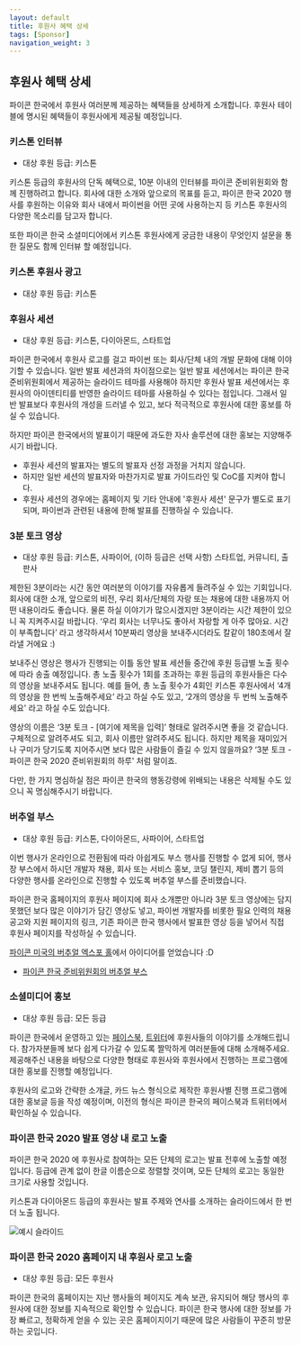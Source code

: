 ```yaml
---
layout: default
title: 후원사 혜택 상세
tags: [Sponsor]
navigation_weight: 3
---
```


## 후원사 혜택 상세

파이콘 한국에서 후원사 여러분께 제공하는 혜택들을 상세하게 소개합니다. 후원사 테이블에 명시된 혜택들이 후원사에게 제공될 예정입니다.

### 키스톤 인터뷰

* 대상 후원 등급: 키스톤

키스톤 등급의 후원사의 단독 혜택으로, 10분 이내의 인터뷰를 파이콘 준비위원회와 함께 진행하려고 합니다. 회사에 대한 소개와 앞으로의 목표를 듣고, 파이콘 한국 2020 행사를 후원하는 이유와 회사 내에서 파이썬을 어떤 곳에 사용하는지 등 키스톤 후원사의 다양한 목소리를 담고자 합니다.

또한 파이콘 한국 소셜미디어에서 키스톤 후원사에게 궁금한 내용이 무엇인지 설문을 통한 질문도 함께 인터뷰 할 예정입니다.

### 키스톤 후원사 광고

* 대상 후원 등급: 키스톤



### 후원사 세션

* 대상 후원 등급: 키스톤, 다이아몬드, 스타트업

파이콘 한국에서 후원사 로고를 걸고 파이썬 또는 회사/단체 내의 개발 문화에 대해 이야기할 수 있습니다. 일반 발표 세션과의 차이점으로는 일반 발표 세션에서는 파이콘 한국 준비위원회에서 제공하는 슬라이드 테마를 사용해야 하지만 후원사 발표 세션에서는 후원사의 아이덴티티를 반영한 슬라이드 테마를 사용하실 수 있다는 점입니다. 그래서 일반 발표보다 후원사의 개성을 드러낼 수 있고, 보다 적극적으로 후원사에 대한 홍보를 하실 수 있습니다.

하지만 파이콘 한국에서의 발표이기 때문에 과도한 자사 솔루션에 대한 홍보는 지양해주시기 바랍니다.

* 후원사 세션의 발표자는 별도의 발표자 선정 과정을 거치지 않습니다.
* 하지만 일반 세션의 발표자와 마찬가지로 발표 가이드라인 및 CoC를 지켜야 합니다.
* 후원사 세션의 경우에는 홈페이지 및 기타 안내에 '후원사 세션' 문구가 별도로 표기 되며, 파이썬과 관련된 내용에 한해 발표를 진행하실 수 있습니다.

### 3분 토크 영상

* 대상 후원 등급: 키스톤, 사파이어, (이하 등급은 선택 사항) 스타트업, 커뮤니티, 출판사

제한된 3분이라는 시간 동안 여러분의 이야기를 자유롭게 들려주실 수 있는 기회입니다. 회사에 대한 소개, 앞으로의 비전, 우리 회사/단체의 자랑 또는 채용에 대한 내용까지 어떤 내용이라도 좋습니다. 물론 하실 이야기가 많으시겠지만 3분이라는 시간 제한이 있으니 꼭 지켜주시길 바랍니다. ‘우리 회사는 너무나도 좋아서 자랑할 게 아주 많아요. 시간이 부족합니다’ 라고 생각하셔서 10분짜리 영상을 보내주시더라도 칼같이 180초에서 잘라낼 거에요 :)

보내주신 영상은 행사가 진행되는 이틀 동안 발표 세션들 중간에 후원 등급별 노출 횟수에 따라 송출 예정입니다. 총 노출 횟수가 1회를 초과하는 후원 등급의 후원사들은 다수의 영상을 보내주셔도 됩니다. 예를 들어, 총 노출 횟수가 4회인 키스톤 후원사에서 ‘4개의 영상을 한 번씩 노출해주세요’ 라고 하실 수도 있고, ‘2개의 영상을 두 번씩 노출해주세요' 라고 하실 수도 있습니다.

영상의 이름은 ‘3분 토크 - [여기에 제목을 입력]’ 형태로 알려주시면 좋을 것 같습니다. 구체적으로 알려주셔도 되고, 회사 이름만 알려주셔도 됩니다. 하지만 제목을 재미있거나 구미가 당기도록 지어주시면 보다 많은 사람들이 즐길 수 있지 않을까요? ‘3분 토크 - 파이콘 한국 2020 준비위원회의 하루' 처럼 말이죠.

다만, 한 가지 명심하실 점은 파이콘 한국의 행동강령에 위배되는 내용은 삭제될 수도 있으니 꼭 명심해주시기 바랍니다.

### 버추얼 부스

* 대상 후원 등급: 키스톤, 다이아몬드, 사파이어, 스타트업

이번 행사가 온라인으로 전환됨에 따라 아쉽게도 부스 행사를 진행할 수 없게 되어, 행사장 부스에서 하시던 개발자 채용, 회사 또는 서비스 홍보, 코딩 챌린지, 제비 뽑기 등의 다양한 행사를 온라인으로 진행할 수 있도록 버추얼 부스를 준비했습니다.

파이콘 한국 홈페이지의 후원사 페이지에 회사 소개뿐만 아니라 3분 토크 영상에는 담지 못했던 보다 많은 이야기가 담긴 영상도 넣고, 파이썬 개발자를 비롯한 필요 인력의 채용 공고와 지원 페이지의 링크, 기존 파이콘 한국 행사에서 발표한 영상 등을 넣어서 직접 후원사 페이지를 작성하실 수 있습니다.

[파이콘 미국의 버추얼 엑스포 홀](https://us.pycon.org/2020/sponsors/virtualexpohall/)에서 아이디어를 얻었습니다 :D

* [파이콘 한국 준비위원회의 버추얼 부스](https://pycon.kr/2020/)

### 소셜미디어 홍보

* 대상 후원 등급: 모든 등급

파이콘 한국에서 운영하고 있는 [페이스북](https://www.facebook.com/pyconkorea/), [트위터](https://twitter.com/PyConKR)에 후원사들의 이야기를 소개해드립니다. 참가자분들께 보다 쉽게 다가갈 수 있도록 짤막하게 여러분들에 대해 소개해주세요. 제공해주신 내용을 바탕으로 다양한 형태로 후원사와 후원사에서 진행하는 프로그램에 대한 홍보를 진행할 예정입니다.

후원사의 로고와 간략한 소개글, 카드 뉴스 형식으로 제작한 후원사별 진행 프로그램에 대한 홍보글 등을 작성 예정이며, 이전의 형식은 파이콘 한국의 페이스북과 트위터에서 확인하실 수 있습니다.

### 파이콘 한국 2020 발표 영상 내 로고 노출

파이콘 한국 2020 에 후원사로 참여하는 모든 단체의 로고는 발표 전후에 노출할 예정입니다. 등급에 관계 없이 한글 이름순으로 정렬할 것이며, 모든 단체의 로고는 동일한 크기로 사용할 것입니다.

키스톤과 다이아몬드 등급의 후원사는 발표 주제와 연사를 소개하는 슬라이드에서 한 번 더 노출 됩니다.

![예시 슬라이드]()

### 파이콘 한국 2020 홈페이지 내 후원사 로고 노출

* 대상 후원 등급: 모든 후원사

파이콘 한국의 홈페이지는 지난 행사들의 페이지도 계속 보관, 유지되어 해당 행사의 후원사에 대한 정보를 지속적으로 확인할 수 있습니다. 파이콘 한국 행사에 대한 정보를 가장 빠르고, 정확하게 얻을 수 있는 곳은 홈페이지이기 때문에 많은 사람들이 꾸준히 방문하는 곳입니다.

